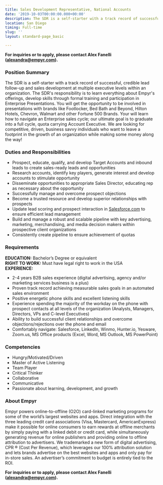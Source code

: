 ```yaml
---
title: Sales Development Representative, National Accounts
date: '2019-10-03T00:00:00.000+00:00'
description: The SDR is a self-starter with a track record of successful, credible lead follow-up and sales development at multiple executive levels within an organization. The SDR’s responsibility is to learn everything about Empyr’s offerings, develop skills through formal training
location: San Diego
timing: Full-time
slug: ''
layout: standard-page_basic

---
```

**For inquiries or to apply, please contact Alex Fanelli (**[**alexandra@empyr.com**](mailto:alexandra@empyr.com)**).**

### **Position Summary**

The SDR is a self-starter with a track record of successful, credible lead follow-up and sales development at multiple executive levels within an organization. The SDR's responsibility is to learn everything about Empyr's offerings, develop skills through formal training and participation in Enterprise Presentations. You will get the opportunity to be involved in presentations with brands like Footlocker, Bed Bath and Beyond, Hilton Hotels, Chevron, Walmart and other Fortune 500 Brands. Your will learn how to navigate an Enterprise sales cycle; our ultimate goal is to graduate into a full cycle, quota carrying Account Executive. We are looking for competitive, driven, business savvy individuals who want to leave a footprint in the growth of an organization while making some money along the way!

### **Duties and Responsibilities**

* Prospect, educate, qualify, and develop Target Accounts and inbound leads to create sales-ready leads and opportunities
* Research accounts, identify key players, generate interest and develop accounts to stimulate opportunity 
* Disseminate opportunities to appropriate Sales Director, educating rep as necessary about the opportunity
* Successfully manage and overcome prospect objections
* Become a trusted resource and develop superior relationships with prospects
* Update lead scoring and prospect interaction in [Salesforce.com](http://salesforce.com/) to ensure efficient lead management
* Build and manage a robust and scalable pipeline with key advertising, marketing, merchandising, and media decision makers within prospective client organizations
* Consistently create pipeline to ensure achievement of quotas

### **Requirements**

**EDUCATION:** Bachelor’s Degree or equivalent  
**RIGHT TO WORK:** Must have legal right to work in the USA  
**EXPERIENCE:**

* 2-4 years B2B sales experience (digital advertising, agency and/or marketing services business is a plus)
* Proven track record achieving measurable sales goals in an automated sales environment
* Positive energetic phone skills and excellent listening skills
* Experience spending the majority of the workday on the phone with prospect contacts at all levels of the organization (Analysts, Managers, Directors, VPs and C-level Executives)
* Ability to build successful client relationships and overcome objections/rejections over the phone and email
* Comfortably navigate: Salesforce, LinkedIn, Winmo, Hunter.io, Yesware, Zoom.us, MS Office products (Excel, Word, MS Outlook, MS PowerPoint)

### **Competencies**

* Hungry/Motivated/Driven
* Master of Active Listening
* Team Player
* Critical Thinker
* Collaborative
* Communicative
* Passionate about learning, development, and growth

### **About Empyr**

Empyr powers online-to-offline (O2O) card-linked marketing programs for some of the world’s largest websites and apps. Direct integration with the three leading credit card associations (Visa, Mastercard, AmericanExpress) make it possible for online consumers to earn rewards at offline merchants by simply paying with a linked debit or credit card, while simultaneously generating revenue for online publishers and providing online to offline attribution to advertisers. We trademarked a new form of digital advertising, CPR ® (Cost Per Revenue), which leverages our 100% attribution solution and lets brands advertise on the best websites and apps and only pay for in-store sales. An advertiser’s commitment to budget is entirely tied to the ROI.

**For inquiries or to apply, please contact Alex Fanelli (**[**alexandra@empyr.com**](mailto:alexandra@empyr.com)**).**
